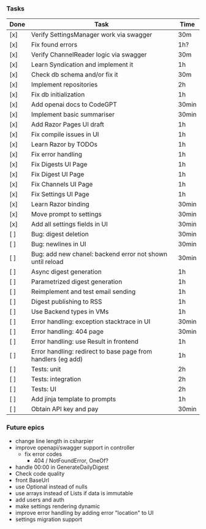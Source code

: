 ### Tasks

| Done | Task                                                         | Time  |
|------|--------------------------------------------------------------|-------|
| [x]  | Verify SettingsManager work via swagger                      | 30m   |
| [x]  | Fix found errors                                             | 1h?   |
| [x]  | Verify ChannelReader logic via swagger                       | 30m   |
| [x]  | Learn Syndication and implement it                           | 1h    |
| [x]  | Check db schema and/or fix it                                | 30m   |
| [x]  | Implement repositories                                       | 2h    |
| [x]  | Fix db initialization                                        | 1h    |
| [x]  | Add openai docs to CodeGPT                                   | 30min |
| [x]  | Implement basic summariser                                   | 30min |
| [x]  | Add Razor Pages UI draft                                     | 1h    |
| [x]  | Fix compile issues in UI                                     | 1h    |
| [x]  | Learn Razor by TODOs                                         | 1h    |
| [x]  | Fix error handling                                           | 1h    |
| [x]  | Fix Digests UI Page                                          | 1h    |
| [x]  | Fix Digest UI Page                                           | 1h    |
| [x]  | Fix Channels UI Page                                         | 1h    |
| [x]  | Fix Settings UI Page                                         | 1h    |
| [x]  | Learn Razor binding                                          | 30min |
| [x]  | Move prompt to settings                                      | 30min |
| [x]  | Add all settings fields in UI                                | 30min |
| [ ]  | Bug: digest deletion                                         | 30min |
| [ ]  | Bug: newlines in UI                                          | 30min |
| [ ]  | Bug: add new chanel: backend error not shown until reload    | 30min |
| [ ]  | Async digest generation                                      | 1h    |
| [ ]  | Parametrized digest generation                               | 1h    |
| [ ]  | Reimplement and test email sending                           | 1h    |
| [ ]  | Digest publishing to RSS                                     | 1h    |
| [ ]  | Use Backend types in VMs                                     | 1h    |
| [ ]  | Error handling: exception stacktrace in UI                   | 30min |
| [ ]  | Error handling: 404 page                                     | 30min |
| [ ]  | Error handling: use Result in frontend                       | 1h    |
| [ ]  | Error handling: redirect to base page from handlers (eg add) | 1h    |
| [ ]  | Tests: unit                                                  | 2h    |
| [ ]  | Tests: integration                                           | 2h    |
| [ ]  | Tests: UI                                                    | 2h    |
| [ ]  | Add jinja template to prompts                                | 1h    |
| [ ]  | Obtain API key and pay                                       | 30min |

### Future epics

- change line length in csharpier
- improve openapi/swagger support in controller
    - fix error codes
        - 404 / NotFoundError, OneOf?
- handle 00:00 in GenerateDailyDigest
- Check code quality
- front BaseUrl
- use Optional instead of nulls
- use arrays instead of Lists if data is immutable
- add users and auth
- make settings rendering dynamic
- improve error handling by adding error "location" to UI
- settings migration support
